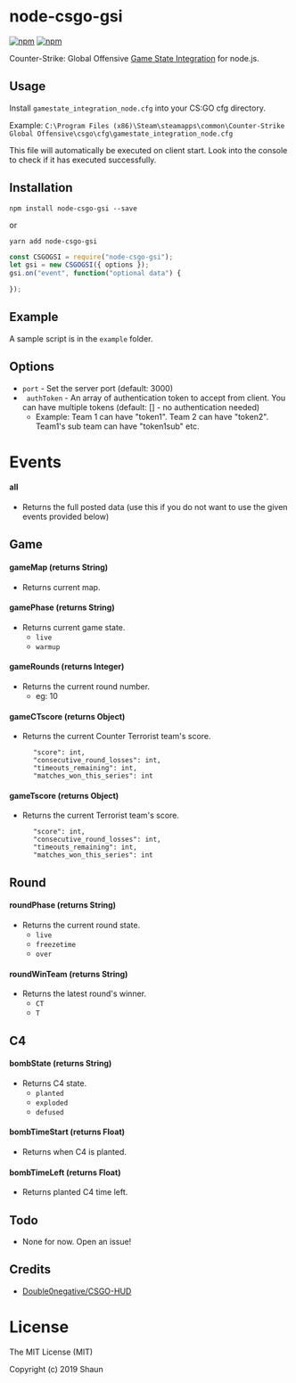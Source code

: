# node-csgo-gsi

[![npm](https://img.shields.io/npm/dt/node-csgo-gsi.svg)]()
[![npm](https://img.shields.io/npm/v/node-csgo-gsi.svg)]()

Counter-Strike: Global Offensive [Game State Integration](https://developer.valvesoftware.com/wiki/Counter-Strike:_Global_Offensive_Game_State_Integration) for node.js.

## Usage

Install `gamestate_integration_node.cfg` into your CS:GO cfg directory.

Example: `C:\Program Files (x86)\Steam\steamapps\common\Counter-Strike Global Offensive\csgo\cfg\gamestate_integration_node.cfg`

This file will automatically be executed on client start. Look into the console to check if it has executed successfully.

## Installation
`npm install node-csgo-gsi --save`

or

```yarn add node-csgo-gsi```

``` js
const CSGOGSI = require("node-csgo-gsi");
let gsi = new CSGOGSI({ options });
gsi.on("event", function("optional data") {

});
```


## Example

A sample script is in the `example` folder.


## Options
- ```port``` - Set the server port (default: 3000)
- ``` authToken``` - An array of authentication token to accept from client. You can have multiple tokens (default: [] - no authentication needed)
    - Example: Team 1 can have "token1". Team 2 can have "token2". Team1's sub team can have "token1sub" etc.

# Events

#### all
- Returns the full posted data (use this if you do not want to use the given events provided below)

## Game

#### gameMap (returns String)
- Returns current map.

#### gamePhase (returns String)
- Returns current game state.
    - `live`
    - `warmup`

#### gameRounds (returns Integer)
-  Returns the current round number.
    - eg: 10

#### gameCTscore (returns Object)
- Returns the current Counter Terrorist team's score.
```
      "score": int,
      "consecutive_round_losses": int,
      "timeouts_remaining": int,
      "matches_won_this_series": int
```

#### gameTscore (returns Object)
- Returns the current Terrorist team's score.
```
      "score": int,
      "consecutive_round_losses": int,
      "timeouts_remaining": int,
      "matches_won_this_series": int
```

## Round
#### roundPhase (returns String)
- Returns the current round state.
    - `live`
    - `freezetime`
    - `over`

#### roundWinTeam (returns String)
- Returns the latest round's winner.
    - `CT`
    - `T`

## C4

#### bombState (returns String)
- Returns C4 state.
    - `planted`
    - `exploded`
    - `defused`

#### bombTimeStart (returns Float)
- Returns when C4 is planted.

#### bombTimeLeft (returns Float)
- Returns planted C4 time left.


## Todo
- None for now. Open an issue!

## Credits
- [Double0negative/CSGO-HUD](https://github.com/Double0negative/CSGO-HUD)


# License

The MIT License (MIT)

Copyright (c) 2019 Shaun
